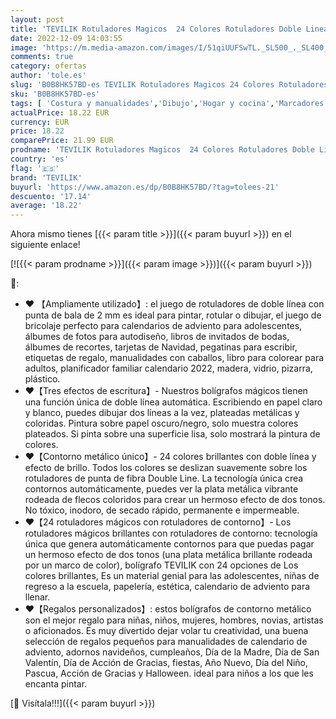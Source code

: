 ```yaml
---
layout: post
title: 'TEVILIK Rotuladores Magicos  24 Colores Rotuladores Doble Linea Rotuladores Metalicos Rotuladores Magicos Cambio Color para Scrapbooking  Regalos Niña 4-12 Años  Manualidades Niños'
date: 2022-12-09 14:03:55
image: 'https://m.media-amazon.com/images/I/51qiUUFSwTL._SL500_._SL400_.jpg'
comments: true
category: ofertas
author: 'tole.es'
slug: 'B0B8HK57BD-es TEVILIK Rotuladores Magicos 24 Colores Rotuladores Doble...'
sku: 'B0B8HK57BD-es'
tags: [ 'Costura y manualidades','Dibujo','Hogar y cocina','Marcadores','Materiales de dibujo','rotuladores','tevilik','🇪🇸', ]
actualPrice: 18.22 EUR
currency: EUR
price: 18.22
comparePrice: 21.99 EUR
prodname: 'TEVILIK Rotuladores Magicos  24 Colores Rotuladores Doble Linea Rotuladores Metalicos Rotuladores Magicos Cambio Color para Scrapbooking  Regalos Niña 4-12 Años  Manualidades Niños'
country: 'es'
flag: '🇪🇸'
brand: 'TEVILIK'
buyurl: 'https://www.amazon.es/dp/B0B8HK57BD/?tag=tolees-21'
descuento: '17.14'
average: '18.22'
---
```


Ahora mismo tienes [{{< param title >}}]({{< param buyurl >}}) en el siguiente enlace!

[![{{< param prodname >}}]({{< param image >}})]({{< param buyurl >}})

🔎:

- ❤ 【Ampliamente utilizado】: el juego de rotuladores de doble línea con punta de bala de 2 mm es ideal para pintar, rotular o dibujar, el juego de bricolaje perfecto para calendarios de adviento para adolescentes, álbumes de fotos para autodiseño, libros de invitados de bodas, álbumes de recortes, tarjetas de Navidad, pegatinas para escribir, etiquetas de regalo, manualidades con caballos, libro para colorear para adultos, planificador familiar calendario 2022, madera, vidrio, pizarra, plástico.
- ❤【Tres efectos de escritura】- Nuestros bolígrafos mágicos tienen una función única de doble línea automática. Escribiendo en papel claro y blanco, puedes dibujar dos líneas a la vez, plateadas metálicas y coloridas. Pintura sobre papel oscuro/negro, solo muestra colores plateados. Si pinta sobre una superficie lisa, solo mostrará la pintura de colores.
- ❤【Contorno metálico único】- 24 colores brillantes con doble línea y efecto de brillo. Todos los colores se deslizan suavemente sobre los rotuladores de punta de fibra Double Line. La tecnología única crea contornos automáticamente, puedes ver la plata metálica vibrante rodeada de flecos coloridos para crear un hermoso efecto de dos tonos. No tóxico, inodoro, de secado rápido, permanente e impermeable.
- ❤【24 rotuladores mágicos con rotuladores de contorno】- Los rotuladores mágicos brillantes con rotuladores de contorno: tecnología única que genera automáticamente contornos para que puedas pagar un hermoso efecto de dos tonos (una plata metálica brillante rodeada por un marco de color), bolígrafo TEVILIK con 24 opciones de Los colores brillantes, Es un material genial para las adolescentes, niñas de regreso a la escuela, papelería, estética, calendario de adviento para llenar.
- ❤【Regalos personalizados】: estos bolígrafos de contorno metálico son el mejor regalo para niñas, niños, mujeres, hombres, novias, artistas o aficionados. Es muy divertido dejar volar tu creatividad, una buena selección de regalos pequeños para manualidades de calendario de adviento, adornos navideños, cumpleaños, Día de la Madre, Día de San Valentín, Día de Acción de Gracias, fiestas, Año Nuevo, Día del Niño, Pascua, Acción de Gracias y Halloween. ideal para niños a los que les encanta pintar.

[🛒 Visítala!!!]({{< param buyurl >}})
